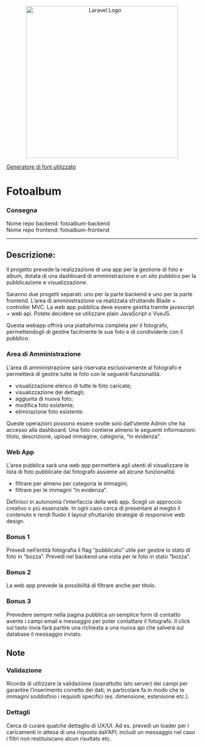 <p align="center"><a href="https://laravel.com" target="_blank"><img src="https://raw.githubusercontent.com/laravel/art/master/logo-lockup/5%20SVG/2%20CMYK/1%20Full%20Color/laravel-logolockup-cmyk-red.svg" width="400" alt="Laravel Logo"></a></p>

<a href="https://it.textstudio.com/">Generatore di font utilizzato</a>

# Fotoalbum

### Consegna

Nome repo backend: fotoalbum-backend <br>
Nome repo frontend: fotoalbum-frontend

---

## Descrizione:

Il progetto prevede la realizzazione di una app per la gestione di foto e album, dotata di una dashboard di amministrazione e un sito pubblico per la pubblicazione e visualizzazione.

Saranno due progetti separati: uno per la parte backend e uno per la parte frontend.
L’area di amministrazione va realizzata sfruttando Blade + controller MVC. La web app pubblica deve essere gestita tramite javascript + web api.
Potete decidere se utilizzare plain JavaScript o VueJS.

Questa webapp offrirà una piattaforma completa per il fotografo, permettendogli di gestire facilmente le sue foto e di condividerle con il pubblico.

### Area di Amministrazione

L'area di amministrazione sarà riservata esclusivamente al fotografo e permetterà di gestire tutte le foto con le seguenti funzionalità:

-   visualizzazione elenco di tutte le foto caricate;
-   visualizzazione dei dettagli;
-   aggiunta di nuova foto;
-   modifica foto esistente;
-   eliminazione foto esistente.

Queste operazioni possono essere svolte solo dall’utente Admin che ha accesso alla dashboard.
Una foto contiene almeno le seguenti informazioni: titolo, descrizione, upload immagine, categoria, “in evidenza”.

### Web App

L'area pubblica sarà una web app permetterà agli utenti di visualizzare le lista di foto pubblicate dal fotografo assieme ad alcune funzionalità:

-   filtrare per almeno per categoria le immagini;
-   filtrare per le immagini “in evidenza”.

Definisci in autonomia l’interfaccia della web app. Scegli un approccio creativo o più essenziale.
In ogni caso cerca di presentare al meglio il contenuto e rendi fluido il layout sfruttando strategie di responsive web design.

### Bonus 1

Prevedi nell’entità fotografia il flag “pubblicato” utile per gestire lo stato di foto in “bozza”. Prevedi nel backend una vista per le foto in stato “bozza”.

### Bonus 2

La web app prevede la possibilità di filtrare anche per titolo.

### Bonus 3

Prevedere sempre nella pagina pubblica un semplice form di contatto avente i campi email e messaggio per poter contattare il fotografo.
Il click sul tasto invia farà partire una richiesta a una nuova api che salverà sul database il messaggio inviato.

## Note

### Validazione

Ricorda di utilizzare la validazione (soprattutto lato server) dei campi per garantire l’inserimento corretto dei dati; in particolare fa in modo che le immagini soddisfino i requisiti specifici (es. dimensione, estensione etc.).

### Dettagli

Cerca di curare qualche dettaglio di UX/UI. Ad es. prevedi un loader per i caricamenti in attesa di una risposta dall’API; includi un messaggio nel caso i filtri non restituiscano alcun risultato etc.

